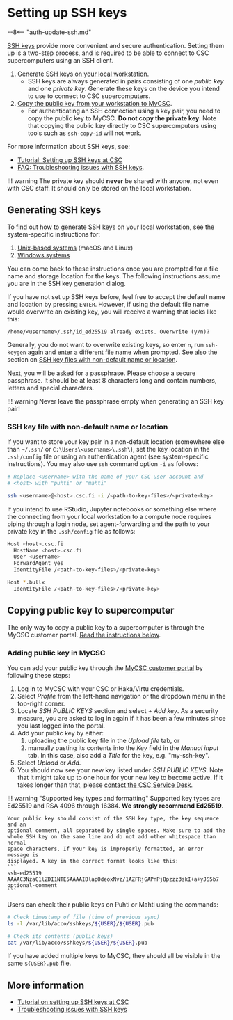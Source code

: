 # Setting up SSH keys

--8<-- "auth-update-ssh.md"

[SSH keys](https://www.ssh.com/academy/ssh-keys) provide more convenient and
secure authentication. Setting them up is a two-step process, and is required
to be able to connect to CSC supercomputers using an SSH client.

1. [Generate SSH keys on your local workstation](#generating-ssh-keys).
    - SSH keys are always generated in pairs consisting of one _public key_ and
      one _private key_. Generate these keys on the device you intend to use to
      connect to CSC supercomputers.
2. [Copy the public key from your workstation to MyCSC](#copying-public-key-to-supercomputer).
    - For authenticating an SSH connection using a key pair, you need to copy
      the public key to MyCSC. **Do not copy the private key.** Note that
      copying the public key directly to CSC supercomputers using tools such as
      `ssh-copy-id` will not work.

For more information about SSH keys, see:

- [Tutorial: Setting up SSH keys at CSC](https://csc-training.github.io/csc-env-eff/hands-on/connecting/ssh-keys.html)
- [FAQ: Troubleshooting issues with SSH keys](../../support/faq/ssh-keys-not-working.md).

!!! warning
    The private key should **never** be shared with anyone, not even with CSC
    staff. It should only be stored on the local workstation.

## Generating SSH keys

To find out how to generate SSH keys on your local workstation, see the
system-specific instructions for:

1. [Unix-based systems](ssh-unix.md) (macOS and Linux)
2. [Windows systems](ssh-windows.md)

You can come back to these instructions once you are prompted for a file name
and storage location for the keys. The following instructions assume you are in
the SSH key generation dialog.

If you have not set up SSH keys before, feel free to accept the default name
and location by pressing `ENTER`. However, if using the default file name
would overwrite an existing key, you will receive a warning that looks like
this:

```text
/home/<username>/.ssh/id_ed25519 already exists. Overwrite (y/n)?
```

Generally, you do
not want to overwrite existing keys, so enter `n`, run `ssh-keygen` again
and enter a different file name when prompted. See also the section on
[SSH key files with non-default name or location](#ssh-key-file-with-non-default-name-or-location).

Next, you will be asked for a passphrase. Please choose a secure
passphrase. It should be at least 8 characters long and contain numbers,
letters and special characters.

!!! warning
    Never leave the passphrase empty when generating an SSH key pair!

### SSH key file with non-default name or location

If you want to store your key pair in a non-default location (somewhere else
than `~/.ssh/` or `C:\Users\<username>\.ssh\`), set the key location in the
`.ssh/config` file or using an authentication agent (see system-specific
instructions). You may also use `ssh` command option `-i` as follows:

```bash
# Replace <username> with the name of your CSC user account and
# <host> with "puhti" or "mahti"

ssh <username>@<host>.csc.fi -i /<path-to-key-files>/<private-key>
```

If you intend to use RStudio, Jupyter notebooks or something else where the
connecting from your local workstation to a compute node requires piping
through a login node, set agent-forwarding and the path to your private key in
the `.ssh/config` file as follows:

```bash
Host <host>.csc.fi
  HostName <host>.csc.fi
  User <username>
  ForwardAgent yes
  IdentityFile /<path-to-key-files>/<private-key>

Host *.bullx
  IdentityFile /<path-to-key-files>/<private-key>
```

## Copying public key to supercomputer

The only way to copy a public key to a supercomputer is through the MyCSC
customer portal.
[Read the instructions below](ssh-keys.md#adding-public-key-in-mycsc).

### Adding public key in MyCSC

You can add your public key through the
[MyCSC customer portal](https://my.csc.fi) by following these steps:

1. Log in to MyCSC with your CSC or Haka/Virtu credentials.
2. Select _Profile_ from the left-hand navigation or the dropdown menu in the
   top-right corner.
3. Locate _SSH PUBLIC KEYS_ section and select _+ Add key_. As a security
   measure, you are asked to log in again if it has been a few minutes since
   you last logged into the portal.
4. Add your public key by either:
    1. uploading the public key file in the _Upload file_ tab, or
    2. manually pasting its contents into the _Key_ field in the _Manual input_
       tab. In this case, also add a _Title_ for the key, e.g. "my-ssh-key".
5. Select _Upload_ or _Add_.
6. You should now see your new key listed under _SSH PUBLIC KEYS_. Note that
   it might take up to one hour for your new key to become active. If it takes
   longer than that, please
   [contact the CSC Service Desk](../../support/contact.md).

!!! warning "Supported key types and formatting"
    Supported key types are Ed25519 and RSA 4096 through 16384. **We strongly
    recommend Ed25519**.

    Your public key should consist of the SSH key type, the key sequence and an
    optional comment, all separated by single spaces. Make sure to add the
    whole SSH key on the same line and do not add other whitespace than normal
    space characters. If your key is improperly formatted, an error message is
    displayed. A key in the correct format looks like this:
    ```
    ssh-ed25519 AAAAC3NzaC1lZDI1NTE5AAAAIDlapOdeoxNvz/1AZFRjGAPnPj8pzzz3skI+a+yJS5b7 optional-comment
    ```

Users can check their public keys on Puhti or Mahti using the commands:

```bash
# Check timestamp of file (time of previous sync)
ls -l /var/lib/acco/sshkeys/${USER}/${USER}.pub

# Check its contents (public keys)
cat /var/lib/acco/sshkeys/${USER}/${USER}.pub
```

If you have added multiple keys to MyCSC, they should all be visible in the
same `${USER}.pub` file.

## More information

- [Tutorial on setting up SSH keys at CSC](https://csc-training.github.io/csc-env-eff/hands-on/connecting/ssh-keys.html)
- [Troubleshooting issues with SSH keys](../../support/faq/ssh-keys-not-working.md)

